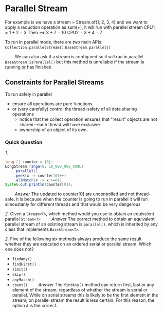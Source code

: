 # Parallel Stream
For example is we have a stream = Stream.of(1, 2, 3, 4) and we want to apply a reduction operation as sum(+), it will 
run with parallel stream 
CPU1 = 1 + 2 = 3
                   Then ==> 3 + 7 = 10
CPU2 = 3 + 4 = 7

To run in parallel mode, there are two main APIs:
`Collection.parallelStream()`
`BaseStream.parallel()`

&emsp;&emsp;
We can also ask if a stream is configured so it will run in parallel
`BaseStream.isParallel()`
but this method is unreliable if the stream is running or has finished.

## Constraints for Parallel Streams
To run safely in parallel
- ensure all operations are pure functions
- or (very carefully) control the thread-safety of all data sharing operations
  - notice that the collect operation ensures that "result" objects are not shared--each thread will have exclusive 
  - ownership of an object of its own.
### Quick Question
_1._
```java
long [] counter = {0};
LongStream.range(0, 10_000_000_000L)
    .parallel()
    .peek(x -> counter[0]++)
    .allMatch(x -> x >=0);
System.out.println(counter[0]);
```
&emsp;&emsp;
_Answer_
The updated to counter[0] are uncontrolled and not thread-safe. It is because when the counter is going to run in 
parallel it will run simoustanly for different threads and that would be very dangerous

_2._ Given a `Stream<T>`, which method would you use to obtain an equivalent parallel `Stream<T>`
&emsp;&emsp;
_Answer_
The correct method to obtain an equivalent parallel stream of an existing stream is `parallel()`, which is inherited 
by any class that implements `BaseStream<T>`.

_2._ Five of the following six methods always produce the same result whether they are executed on an ordered serial or 
parallel stream. Which one does not?
- `findAny()`
- `findFirst()`
- `limit()`
- `skip()`
- `anyMatch()`
- `count()`
  &emsp;&emsp;
  _Answer_
The `findAny()` method can return first, last or any element of the stream, regardless of whether the stream is serial 
or parallel. While on serial streams this is likely to be the first element in the stream, on parallel stream the
result is less certain. For this reason, the option `A` is the correct.